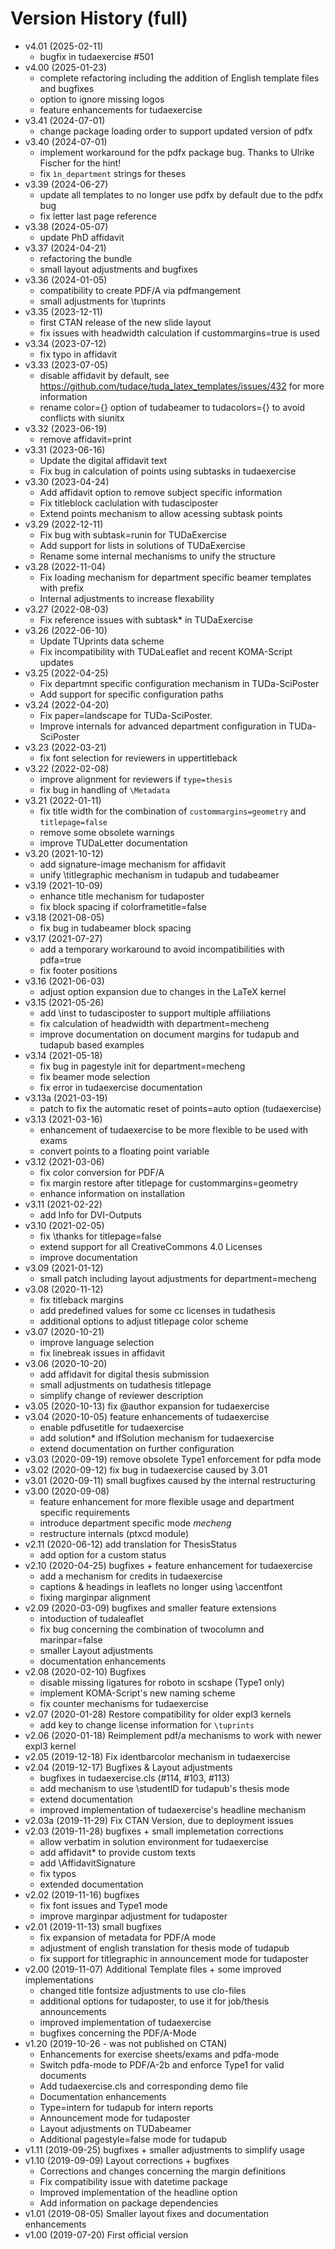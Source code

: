  # Version History (full)

 * v4.01 (2025-02-11)
   - bugfix in tudaexercise #501
 * v4.00 (2025-01-23)
   - complete refactoring including the addition of English template files and bugfixes
   - option to ignore missing logos
   - feature enhancements for tudaexercise
 * v3.41 (2024-07-01)
   - change package loading order to support updated version of pdfx
 * v3.40 (2024-07-01)
   - implement workaround for the pdfx package bug. Thanks to Ulrike Fischer for the hint!
   - fix `ìn_department` strings for theses
 * v3.39 (2024-06-27)
   - update all templates to no longer use pdfx by default due to the pdfx bug
   - fix letter last page reference
 * v3.38 (2024-05-07)
   - update PhD affidavit
 * v3.37 (2024-04-21)
   - refactoring the bundle
   -  small layout adjustments and bugfixes
 * v3.36 (2024-01-05)
   - compatibility to create PDF/A via pdfmangement
   - small adjustments for \tuprints
 * v3.35 (2023-12-11)
   - first CTAN release of the new slide layout
   - fix issues with headwidth calculation if custommargins=true is used
 * v3.34 (2023-07-12)
   - fix typo in affidavit
 * v3.33 (2023-07-05)
   - disable affidavit by default, see https://github.com/tudace/tuda_latex_templates/issues/432 for more information
   - rename color={} option of tudabeamer to tudacolors={} to avoid conflicts with siunitx
 * v3.32 (2023-06-19)
   - remove affidavit=print
 * v3.31 (2023-06-16)
   - Update the digital affidavit text
   - Fix bug in calculation of points using subtasks in tudaexercise
 * v3.30 (2023-04-24)
   - Add affidavit option to remove subject specific information
   - Fix titleblock caclulation with tudasciposter
   - Extend points mechanism to allow acessing subtask points
 * v3.29 (2022-12-11)
   - Fix bug with subtask=runin for TUDaExercise
   - Add support for lists in solutions of TUDaExercise
   - Rename some internal mechanisms to unify the structure
 * v3.28 (2022-11-04)
   - Fix loading mechanism for department specific beamer templates with prefix
   - Internal adjustments to increase flexability
 * v3.27 (2022-08-03)
   - Fix reference issues with subtask* in TUDaExercise
 * v3.26 (2022-06-10)
   - Update TUprints data scheme
   - Fix incompatibility with TUDaLeaflet and recent KOMA-Script updates
 * v3.25 (2022-04-25)
   - Fix departmnt specific configuration mechanism in TUDa-SciPoster
   - Add support for specific configuration paths
 * v3.24 (2022-04-20)
   - Fix paper=landscape for TUDa-SciPoster.
   - Improve internals for advanced department configuration in TUDa-SciPoster
 * v3.23 (2022-03-21)
   - fix font selection for reviewers in uppertitleback
 * v3.22 (2022-02-08)
   - improve alignment for reviewers if `type=thesis`
   - fix bug in handling of `\Metadata`
 * v3.21 (2022-01-11)
   - fix title width for the combination of `custommargins=geometry` and `titlepage=false`
   - remove some obsolete warnings
   - improve TUDaLetter documentation
 * v3.20 (2021-10-12)
   - add signature-image mechanism for affidavit
   - unify \titlegraphic mechanism in tudapub and tudabeamer
 * v3.19 (2021-10-09)
   - enhance title  mechanism for tudaposter
   - fix block spacing if colorframetitle=false
 * v3.18 (2021-08-05)
   - fix bug in tudabeamer block spacing
 * v3.17 (2021-07-27)
   - add a temporary workaround to avoid incompatibilities with pdfa=true
   - fix footer positions
 * v3.16 (2021-06-03)
   - adjust option expansion due to changes in the LaTeX kernel
 * v3.15 (2021-05-26)
   - add \inst to tudasciposter to support multiple affiliations
   - fix calculation of headwidth with department=mecheng
   - improve documentation on document margins for tudapub and tudapub based examples
 * v3.14 (2021-05-18)
   - fix bug in pagestyle init for department=mecheng
   - fix beamer mode selection
   - fix error in tudaexercise documentation
 * v3.13a (2021-03-19)
   - patch to fix the automatic reset of points=auto option (tudaexercise)
 * v3.13 (2021-03-16)
   - enhancement of tudaexercise to be more flexible to be used with exams
   - convert points to a floating point variable
 * v3.12 (2021-03-06)
   - fix color conversion for PDF/A
   - fix margin restore after titlepage for custommargins=geometry
   - enhance information on installation
 * v3.11 (2021-02-22)
   - add Info for DVI-Outputs
 * v3.10 (2021-02-05)
   - fix \thanks for titlepage=false
   - extend support for all CreativeCommons 4.0 Licenses
   - improve documentation
 * v3.09 (2021-01-12)
   - small patch including layout adjustments for department=mecheng
 * v3.08 (2020-11-12)
   - fix titleback margins
   - add predefined values for some cc licenses in tudathesis
   - additional options to adjust titlepage color scheme
 * v3.07 (2020-10-21)
   - improve language selection
   - fix linebreak issues in affidavit
 * v3.06 (2020-10-20)
   - add affidavit for digital thesis submission
   - small adjustments on tudathesis titlepage
   - simplify change of reviewer description
 * v3.05 (2020-10-13) fix \@author expansion for tudaexercise
 * v3.04 (2020-10-05) feature enhancements of tudaexercise
   - enable pdfusetitle for tudaexercise
   - add solution* and IfSolution mechanism for tudaexercise
   - extend documentation on further configuration
 * v3.03 (2020-09-19) remove obsolete Type1 enforcement for pdfa mode
 * v3.02 (2020-09-12) fix bug in tudaexercise caused by 3.01
 * v3.01 (2020-09-11) small bugfixes caused by the internal restructuring
 * v3.00 (2020-09-08)
   - feature enhancement for more flexible usage and department specific requirements
   - introduce department specific mode *mecheng*
   - restructure internals (ptxcd module)
 * v2.11 (2020-06-12) add translation for ThesisStatus
   - add option for a custom status
 * v2.10 (2020-04-25) bugfixes + feature enhancement for tudaexercise
   - add a mechanism for credits in tudaexercise
   - captions & headings in leaflets no longer using \accentfont
   - fixing marginpar alignment
 * v2.09 (2020-03-09) bugfixes and smaller feature extensions
   - intoduction of tudaleaflet
   - fix bug concerning the combination of twocolumn and marinpar=false
   - smaller Layout adjustments
   - documentation enhancements
 * v2.08 (2020-02-10) Bugfixes
   - disable missing ligatures for roboto in scshape (Type1 only)
   - implement KOMA-Script's new naming scheme
   - fix counter mechanisms for tudaexercise
 * v2.07 (2020-01-28) Restore compatibility for older expl3 kernels
   - add key to change license information for `\tuprints`
 * v2.06 (2020-01-18) Reimplement pdf/a mechanisms to work with newer expl3 kernel
 * v2.05 (2019-12-18) Fix identbarcolor mechanism in tudaexercise
 * v2.04 (2019-12-17) Bugfixes & Layout adjustments
   - bugfixes in tudaexercise.cls (#114, #103, #113)
   - add mechanism to use \studentID for tudapub's thesis mode
   - extend documentation
   - improved implementation of tudaexercise's headline mechanism
 * v2.03a (2019-11-29) Fix CTAN Version, due to deployment issues
 * v2.03 (2019-11-28) bugfixes + small implemetation corrections
   - allow verbatim in solution environment for tudaexercise
   - add affidavit* to provide custom texts
   - add \AffidavitSignature
   - fix typos
   - extended documentation
 * v2.02 (2019-11-16) bugfixes
   - fix font issues and Type1 mode
   - improve marginpar adjustment for tudaposter
 * v2.01 (2019-11-13) small bugfixes
   - fix expansion of metadata for PDF/A mode
   - adjustment of english translation for thesis mode of tudapub
   - fix support for titlegraphic in announcement mode for tudaposter
 * v2.00 (2019-11-07) Additional Template files + some improved implementations
   - changed title fontsize adjustments to use clo-files
   - additional options for tudaposter, to use it for job/thesis announcements
   - improved implementation of tudaexercise
   - bugfixes concerning the PDF/A-Mode
 * v1.20 (2019-10-26 - was not published on CTAN)
   - Enhancements for exercise sheets/exams and pdfa-mode
   - Switch pdfa-mode to PDF/A-2b and enforce Type1 for valid documents
   - Add tudaexercise.cls and corresponding demo file
   - Documentation enhancements
   - Type=intern for tudapub for intern reports
   - Announcement mode for tudaposter
   - Layout adjustments on TUDabeamer
   - Additional pagestyle=false mode for tudapub
 * v1.11 (2019-09-25) bugfixes + smaller adjustments to simplify usage
 * v1.10 (2019-09-09) Layout corrections + bugfixes
   - Corrections and changes concerning the margin definitions
   - Fix compatibility issue with datetime package
   - Improved implementation of the headline option
   - Add information on package dependencies
 * v1.01 (2019-08-05) Smaller layout fixes and documentation enhancements
 * v1.00 (2019-07-20) First official version
